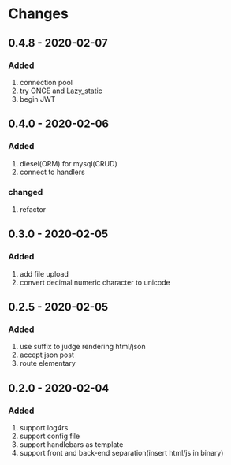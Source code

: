 # Changes


## 0.4.8 - 2020-02-07
### Added
1. connection pool
2. try ONCE and Lazy_static
3. begin JWT


## 0.4.0 - 2020-02-06
### Added
1. diesel(ORM) for mysql(CRUD)
2. connect to handlers

### changed
1. refactor

## 0.3.0 - 2020-02-05
### Added
1. add file upload
2. convert decimal numeric character to unicode

## 0.2.5 - 2020-02-05
### Added
1. use suffix to judge rendering html/json
2. accept json post
3. route elementary

## 0.2.0 - 2020-02-04
### Added
1. support log4rs
2. support config file
3. support handlebars as template
4. support front and back-end separation(insert html/js in binary)
